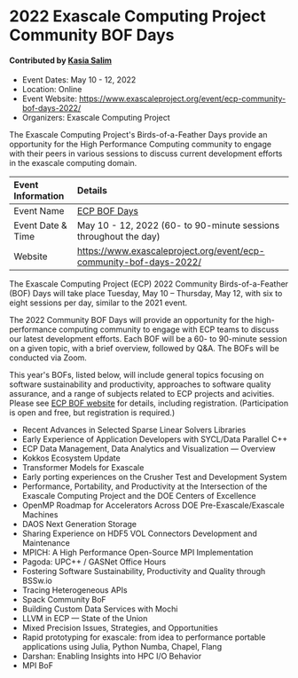 # 2022 Exascale Computing Project Community BOF Days

#### Contributed by [Kasia Salim](https://github.com/karbarz)

- Event Dates: May 10 - 12, 2022
- Location: Online
- Event Website: https://www.exascaleproject.org/event/ecp-community-bof-days-2022/
- Organizers: Exascale Computing Project

The Exascale Computing Project's Birds-of-a-Feather Days provide an opportunity for the High Performance Computing community to engage with their peers in various sessions to discuss current development efforts in the exascale computing domain.

Event Information | Details
:--- | :---			   
Event Name | [ECP BOF Days](https://www.exascaleproject.org/event/ecp-community-bof-days-2022/) 
Event Date & Time | May 10 - 12, 2022 (60- to 90-minute sessions throughout the day)
Website | 	<https://www.exascaleproject.org/event/ecp-community-bof-days-2022/>  

The Exascale Computing Project (ECP) 2022 Community Birds-of-a-Feather (BOF) Days will take place Tuesday, May 10 – Thursday, May 12, with six to eight sessions per day, similar to the 2021 event. 

The 2022 Community BOF Days will provide an opportunity for the high-performance computing community to engage with ECP teams to discuss our latest development efforts. 
Each BOF will be a 60- to 90-minute session on a given topic, with a brief overview, followed by Q&A. 
The BOFs will be conducted via Zoom.

This year's BOFs, listed below, will include general topics focusing on software sustainability and productivity, approaches to software quality assurance, and a range of subjects related to ECP projects and acivities.
Please see [ECP BOF website](https://www.exascaleproject.org/event/ecp-community-bof-days-2022/) for details, including registration.
(Participation is open and free, but registration is required.)

*	Recent Advances in Selected Sparse Linear Solvers Libraries
* Early Experience of Application Developers with SYCL/Data Parallel C++
* ECP Data Management, Data Analytics and Visualization — Overview
* Kokkos Ecosystem Update
* Transformer Models for Exascale
* Early porting experiences on the Crusher Test and Development System
* Performance, Portability, and Productivity at the Intersection of the Exascale Computing Project and the DOE Centers of Excellence
* OpenMP Roadmap for Accelerators Across DOE Pre-Exascale/Exascale Machines
* DAOS Next Generation Storage
* Sharing Experience on HDF5 VOL Connectors Development and Maintenance
* MPICH: A High Performance Open-Source MPI Implementation
* Pagoda: UPC++ / GASNet Office Hours
* Fostering Software Sustainability, Productivity and Quality through BSSw.io
* Tracing Heterogeneous APIs
* Spack Community BoF
* Building Custom Data Services with Mochi
* LLVM in ECP — State of the Union
* Mixed Precision Issues, Strategies, and Opportunities
* Rapid prototyping for exascale: from idea to performance portable applications using Julia, Python Numba, Chapel, Flang
* Darshan: Enabling Insights into HPC I/O Behavior
* MPI BoF


<!---
Publish: yes
Pinned: no
Topics: high performance computing, projects and organizations
RSS Update: 2022-04-27
--->
